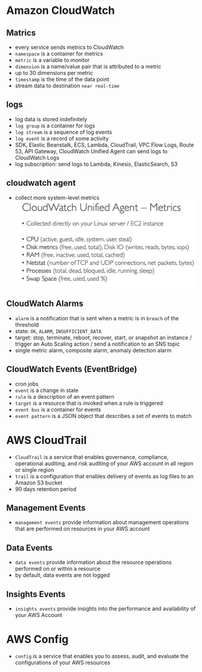 # Amazon CloudWatch
## Matrics
- every service sends metrics to CloudWatch
- `namespace` is a container for metrics
- `metric` is a variable to monitor
- `dimension` is a name/value pair that is attributed to a metric
- up to 30 dimensions per metric
- `timestamp` is the time of the data point
- stream data to destination `near real-time`

## logs
- log data is stored indefinitely
- `log group` is a container for logs
- `log stream` is a sequence of log events
- `log event` is a record of some activity
- SDK, Elastic Beanstalk, ECS, Lambda, CloudTrail, VPC Flow Logs, Route 53, API Gateway, CloudWatch Unified Agent can send logs to CloudWatch Logs
- log subscription: send logs to Lambda, Kinesis, ElasticSearch, S3

## cloudwatch agent
- collect more system-level metrics
![cloudwatch agent](img/1.png)

## CloudWatch Alarms
- `alarm` is a notification that is sent when a metric is in `breach` of the threshold
- state: `OK`, `ALARM`, `INSUFFICIENT_DATA`
- target: stop, terminate, reboot, recover, start, or snapshot an instance / trigger an Auto Scaling action / send a notification to an SNS topic
- single metric alarm, composite alarm, anomaly detection alarm

## CloudWatch Events (EventBridge)
- cron jobs
- `event` is a change in state
- `rule` is a description of an event pattern
- `target` is a resource that is invoked when a rule is triggered
- `event bus` is a container for events
- `event pattern` is a JSON object that describes a set of events to match

# AWS CloudTrail
- `CloudTrail` is a service that enables governance, compliance, operational auditing, and risk auditing of your AWS account in all region or single region
- `trail` is a configuration that enables delivery of events as log files to an Amazon S3 bucket
- 90 days retention period
## Management Events
- `management events` provide information about management operations that are performed on resources in your AWS account
## Data Events
- `data events` provide information about the resource operations performed on or within a resource
- by default, data events are not logged

## Insights Events
- `insights events` provide insights into the performance and availability of your AWS Account

# AWS Config
- `config` is a service that enables you to assess, audit, and evaluate the configurations of your AWS resources
